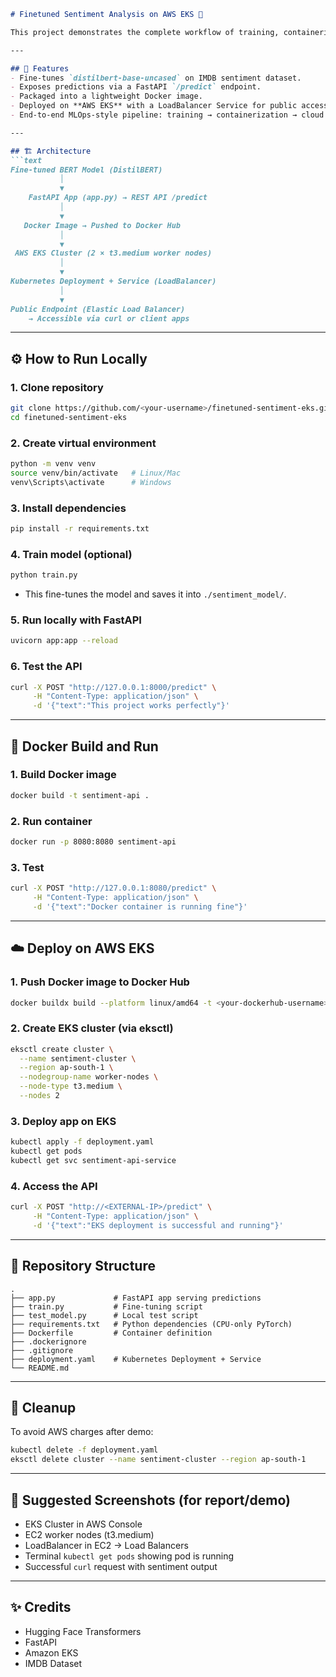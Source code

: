 ````markdown
# Finetuned Sentiment Analysis on AWS EKS 🚀

This project demonstrates the complete workflow of training, containerizing, and deploying a **finetuned BERT-based sentiment analysis model** as a REST API using **FastAPI, Docker, and Amazon EKS (Elastic Kubernetes Service)**.

---

## 📌 Features
- Fine-tunes `distilbert-base-uncased` on IMDB sentiment dataset.
- Exposes predictions via a FastAPI `/predict` endpoint.
- Packaged into a lightweight Docker image.
- Deployed on **AWS EKS** with a LoadBalancer Service for public access.
- End-to-end MLOps-style pipeline: training → containerization → cloud deployment.

---

## 🏗️ Architecture
```text
Fine-tuned BERT Model (DistilBERT)
           │
           ▼
    FastAPI App (app.py) → REST API /predict
           │
           ▼
   Docker Image → Pushed to Docker Hub
           │
           ▼
 AWS EKS Cluster (2 × t3.medium worker nodes)
           │
           ▼
Kubernetes Deployment + Service (LoadBalancer)
           │
           ▼
Public Endpoint (Elastic Load Balancer)
    → Accessible via curl or client apps
````

---

## ⚙️ How to Run Locally

### 1. Clone repository

```bash
git clone https://github.com/<your-username>/finetuned-sentiment-eks.git
cd finetuned-sentiment-eks
```

### 2. Create virtual environment

```bash
python -m venv venv
source venv/bin/activate   # Linux/Mac
venv\Scripts\activate      # Windows
```

### 3. Install dependencies

```bash
pip install -r requirements.txt
```

### 4. Train model (optional)

```bash
python train.py
```

* This fine-tunes the model and saves it into `./sentiment_model/`.

### 5. Run locally with FastAPI

```bash
uvicorn app:app --reload
```

### 6. Test the API

```bash
curl -X POST "http://127.0.0.1:8000/predict" \
     -H "Content-Type: application/json" \
     -d '{"text":"This project works perfectly"}'
```

---

## 🐳 Docker Build and Run

### 1. Build Docker image

```bash
docker build -t sentiment-api .
```

### 2. Run container

```bash
docker run -p 8080:8080 sentiment-api
```

### 3. Test

```bash
curl -X POST "http://127.0.0.1:8080/predict" \
     -H "Content-Type: application/json" \
     -d '{"text":"Docker container is running fine"}'
```

---

## ☁️ Deploy on AWS EKS

### 1. Push Docker image to Docker Hub

```bash
docker buildx build --platform linux/amd64 -t <your-dockerhub-username>/sentiment-api:latest . --push
```

### 2. Create EKS cluster (via eksctl)

```bash
eksctl create cluster \
  --name sentiment-cluster \
  --region ap-south-1 \
  --nodegroup-name worker-nodes \
  --node-type t3.medium \
  --nodes 2
```

### 3. Deploy app on EKS

```bash
kubectl apply -f deployment.yaml
kubectl get pods
kubectl get svc sentiment-api-service
```

### 4. Access the API

```bash
curl -X POST "http://<EXTERNAL-IP>/predict" \
     -H "Content-Type: application/json" \
     -d '{"text":"EKS deployment is successful and running"}'
```

---

## 📂 Repository Structure

```
.
├── app.py             # FastAPI app serving predictions
├── train.py           # Fine-tuning script
├── test_model.py      # Local test script
├── requirements.txt   # Python dependencies (CPU-only PyTorch)
├── Dockerfile         # Container definition
├── .dockerignore
├── .gitignore
├── deployment.yaml    # Kubernetes Deployment + Service
└── README.md
```

---

## 🧹 Cleanup

To avoid AWS charges after demo:

```bash
kubectl delete -f deployment.yaml
eksctl delete cluster --name sentiment-cluster --region ap-south-1
```

---

## 📸 Suggested Screenshots (for report/demo)

* EKS Cluster in AWS Console
* EC2 worker nodes (t3.medium)
* LoadBalancer in EC2 → Load Balancers
* Terminal `kubectl get pods` showing pod is running
* Successful `curl` request with sentiment output

---

## ✨ Credits

* Hugging Face Transformers
* FastAPI
* Amazon EKS
* IMDB Dataset

